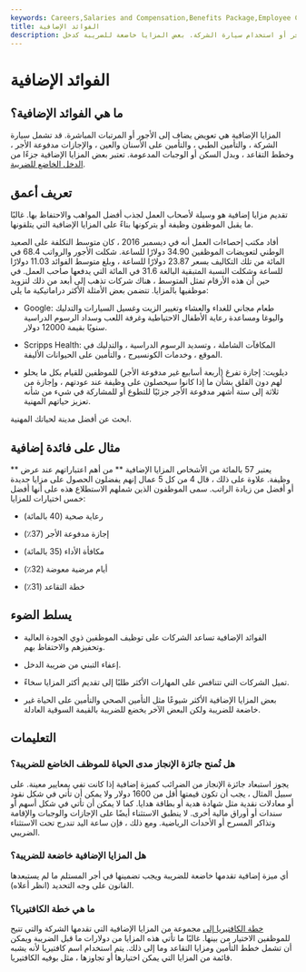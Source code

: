 ```yaml
---
keywords: Careers,Salaries and Compensation,Benefits Package,Employee Compensation,Fringe Benefit
title: الفوائد الإضافية
description: المزايا الإضافية هي إضافات لتعويضات الموظفين ، مثل إجازة مدفوعة الأجر أو استخدام سيارة الشركة. بعض المزايا خاضعة للضريبة كدخل.
---
```


# الفوائد الإضافية
## ما هي الفوائد الإضافية؟

المزايا الإضافية هي تعويض يضاف إلى الأجور أو المرتبات المباشرة. قد تشمل سيارة الشركة ، والتأمين الطبي ، والتأمين على الأسنان والعين ، والإجازات مدفوعة الأجر ، وخطط التقاعد ، وبدل السكن أو الوجبات المدعومة. تعتبر بعض المزايا الإضافية جزءًا من [الدخل الخاضع للضريبة](/taxableincome).

## تعريف أعمق

تقديم مزايا إضافية هو وسيلة لأصحاب العمل لجذب أفضل المواهب والاحتفاظ بها. غالبًا ما يقبل الموظفون وظيفة أو يتركونها بناءً على المزايا الإضافية التي يتلقونها.

أفاد مكتب إحصاءات العمل أنه في ديسمبر 2016 ، كان متوسط التكلفة على الصعيد الوطني لتعويضات الموظفين 34.90 دولارًا للساعة. شكلت الأجور والرواتب 68.4 في المائة من تلك التكاليف بسعر 23.87 دولارًا للساعة ، وبلغ متوسط الفوائد 11.03 دولارًا للساعة وشكلت النسبة المتبقية البالغة 31.6 في المائة التي يدفعها صاحب العمل. في حين أن هذه الأرقام تمثل المتوسط ، هناك شركات تذهب إلى أبعد من ذلك لتزويد موظفيها بالمزايا. تتضمن بعض الأمثلة الأكثر دراماتيكية ما يلي:

- Google: طعام مجاني للغداء والعشاء وتغيير الزيت وغسيل السيارات والتدليك واليوغا ومساعدة رعاية الأطفال الاحتياطية وغرفة اللعب وسداد الرسوم الدراسية سنويًا بقيمة 12000 دولار.

- Scripps Health: المكافآت الشاملة ، وتسديد الرسوم الدراسية ، والتدليك في الموقع ، وخدمات الكونسيرج ، والتأمين على الحيوانات الأليفة.

- ديلويت: إجازة تفرغ (أربعة أسابيع غير مدفوعة الأجر) للموظفين للقيام بكل ما يحلو لهم دون القلق بشأن ما إذا كانوا سيحصلون على وظيفة عند عودتهم ، وإجازة من ثلاثة إلى ستة أشهر مدفوعة الأجر جزئيًا للتطوع أو للمشاركة في شيء من شأنه تعزيز حياتهم المهنية.

ابحث عن أفضل مدينة لحياتك المهنية.

## مثال على فائدة إضافية

** يعتبر 57 بالمائة من الأشخاص المزايا الإضافية ** من أهم اعتباراتهم عند عرض وظيفة. علاوة على ذلك ، قال 4 من كل 5 عمال إنهم يفضلون الحصول على مزايا جديدة أو أفضل من زيادة الراتب. سمى الموظفون الذين شملهم الاستطلاع هذه على أنها أفضل خمس اختيارات للمزايا:

- رعاية صحية (40 بالمائة)

- إجازة مدفوعة الأجر (37٪)

- مكافأة الأداء (35 بالمائة)

- أيام مرضية معوضة (32٪)

- خطة التقاعد (31٪)

## يسلط الضوء

- الفوائد الإضافية تساعد الشركات على توظيف الموظفين ذوي الجودة العالية وتحفيزهم والاحتفاظ بهم.

- إعفاء التبني من ضريبة الدخل.

- تميل الشركات التي تتنافس على المهارات الأكثر طلبًا إلى تقديم أكثر المزايا سخاءً.

- بعض المزايا الإضافية الأكثر شيوعًا مثل التأمين الصحي والتأمين على الحياة غير خاضعة للضريبة ولكن البعض الآخر يخضع للضريبة بالقيمة السوقية العادلة.

## التعليمات

### هل تُمنح جائزة الإنجاز مدى الحياة للموظف الخاضع للضريبة؟

يجوز استبعاد جائزة الإنجاز من الضرائب كميزة إضافية إذا كانت تفي بمعايير معينة. على سبيل المثال ، يجب أن تكون قيمتها أقل من 1600 دولار ولا يمكن أن تأتي في شكل نقود أو معادلات نقدية مثل شهادة هدية أو بطاقة هدايا. كما لا يمكن أن تأتي في شكل أسهم أو سندات أو أوراق مالية أخرى. لا ينطبق الاستثناء أيضًا على الإجازات والوجبات والإقامة وتذاكر المسرح أو الأحداث الرياضية. ومع ذلك ، فإن ساعة اليد تندرج تحت الاستثناء الضريبي.

### هل المزايا الإضافية خاضعة للضريبة؟

أي ميزة إضافية تقدمها خاضعة للضريبة ويجب تضمينها في أجر المستلم ما لم يستبعدها القانون على وجه التحديد (انظر أعلاه).

### ما هي خطة الكافتيريا؟

[خطة الكافتيريا إلى](/cafeteriaplan) مجموعة من المزايا الإضافية التي تقدمها الشركة والتي تتيح للموظفين الاختيار من بينها. غالبًا ما تأتي هذه المزايا من دولارات ما قبل الضريبة ويمكن أن تشمل خطط التأمين ومزايا التقاعد وما إلى ذلك. يتم استخدام اسم كافتيريا لأنه يشبه قائمة من المزايا التي يمكن اختيارها أو تجاوزها ، مثل بوفيه الكافتيريا.

